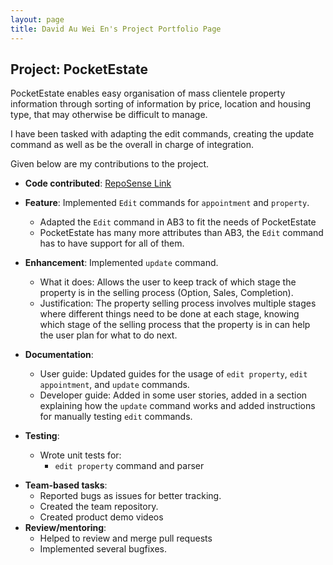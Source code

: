 ```yaml
---
layout: page
title: David Au Wei En's Project Portfolio Page
---
```


## Project: PocketEstate

PocketEstate enables easy organisation of mass clientele property information through sorting of information by price,
location and housing type, that may otherwise be difficult to manage.

I have been tasked with adapting the edit commands, creating the update command as well as be the overall in charge of integration.

Given below are my contributions to the project.

* **Code contributed**: [RepoSense Link](https://nus-cs2103-ay2021s2.github.io/tp-dashboard/?search=&sort=totalCommits%20dsc&sortWithin=title&timeframe=commit&mergegroup=&groupSelect=groupByRepos&breakdown=true&checkedFileTypes=docs~functional-code~test-code~other&since=2021-02-19&tabOpen=true&tabType=authorship&tabAuthor=dvdweien&tabRepo=AY2021S2-CS2103T-T13-4%2Ftp%5Bmaster%5D&authorshipIsMergeGroup=false&authorshipFileTypes=docs~functional-code~test-code&authorshipIsBinaryFileTypeChecked=false)

* **Feature**: Implemented `Edit` commands for `appointment` and `property`.
    * Adapted the `Edit` command in AB3 to fit the needs of PocketEstate
    * PocketEstate has many more attributes than AB3, the `Edit` command has to have support for all of them.
* **Enhancement**: Implemented `update` command.
    * What it does: Allows the user to keep track of which stage the property is in the selling process (Option, Sales, Completion).
    * Justification: The property selling process involves multiple stages where different things need to be done at each stage, knowing which stage of the selling process that the property is in can help the user plan for what to do next.
* **Documentation**:
    * User guide: Updated guides for the usage of `edit property`, `edit appointment`, and `update` commands.
    * Developer guide: Added in some user stories, added in a section explaining how the `update` command works and added instructions for manually testing `edit` commands.
* **Testing**:
    * Wrote unit tests for:
        * `edit property` command and parser

<div style="page-break-after: always;"></div>

* **Team-based tasks**:
    * Reported bugs as issues for better tracking.
    * Created the team repository.
    * Created product demo videos
* **Review/mentoring**:
    * Helped to review and merge pull requests
    * Implemented several bugfixes. 
